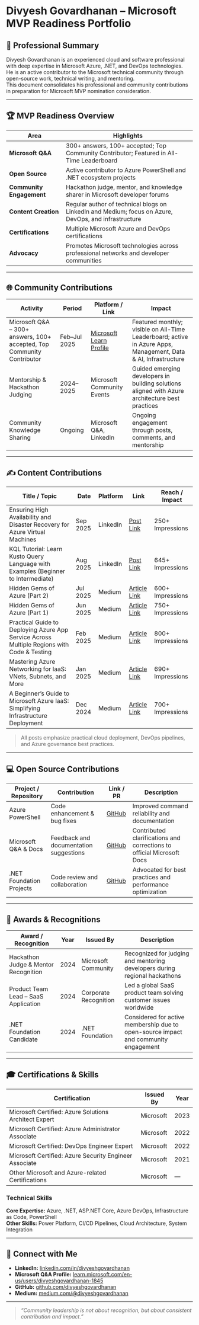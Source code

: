 # Divyesh Govardhanan – Microsoft MVP Readiness Portfolio

## 👤 Professional Summary
Divyesh Govardhanan is an experienced cloud and software professional with deep expertise in Microsoft Azure, .NET, and DevOps technologies.  
He is an active contributor to the Microsoft technical community through open-source work, technical writing, and mentoring.  
This document consolidates his professional and community contributions in preparation for Microsoft MVP nomination consideration.

---

## 🏆 MVP Readiness Overview

| Area | Highlights |
|------|-------------|
| **Microsoft Q&A** | 300+ answers, 100+ accepted; Top Community Contributor; Featured in All-Time Leaderboard |
| **Open Source** | Active contributor to Azure PowerShell and .NET ecosystem projects |
| **Community Engagement** | Hackathon judge, mentor, and knowledge sharer in Microsoft developer forums |
| **Content Creation** | Regular author of technical blogs on LinkedIn and Medium; focus on Azure, DevOps, and infrastructure |
| **Certifications** | Multiple Microsoft Azure and DevOps certifications |
| **Advocacy** | Promotes Microsoft technologies across professional networks and developer communities |

---

## 🌐 Community Contributions

| Activity | Period | Platform / Link | Impact |
|-----------|---------|----------------|--------|
| Microsoft Q&A – 300+ answers, 100+ accepted, Top Community Contributor | Feb–Jul 2025 | [Microsoft Learn Profile](https://learn.microsoft.com/en-us/users/divyeshgovardhanan-1845) | Featured monthly; visible on All-Time Leaderboard; active in Azure Apps, Management, Data & AI, Infrastructure |
| Mentorship & Hackathon Judging | 2024–2025 | Microsoft Community Events | Guided emerging developers in building solutions aligned with Azure architecture best practices |
| Community Knowledge Sharing | Ongoing | Microsoft Q&A, LinkedIn | Ongoing engagement through posts, comments, and mentorship |

---

## ✍️ Content Contributions

| Title / Topic | Date | Platform | Link | Reach / Impact |
|----------------|------|-----------|------|----------------|
| Ensuring High Availability and Disaster Recovery for Azure Virtual Machines | Sep 2025 | LinkedIn | [Post Link](https://www.linkedin.com/in/divyeshgovardhanan/) | 250+ Impressions |
| KQL Tutorial: Learn Kusto Query Language with Examples (Beginner to Intermediate) | Aug 2025 | LinkedIn | [Post Link](https://www.linkedin.com/in/divyeshgovardhanan/) | 645+ Impressions |
| Hidden Gems of Azure (Part 2) | Jul 2025 | Medium | [Article Link](https://medium.com) | 600+ Impressions |
| Hidden Gems of Azure (Part 1) | Jun 2025 | Medium | [Article Link](https://medium.com) | 750+ Impressions |
| Practical Guide to Deploying Azure App Service Across Multiple Regions with Code & Testing | Feb 2025 | Medium | [Article Link](https://medium.com) | 800+ Impressions |
| Mastering Azure Networking for IaaS: VNets, Subnets, and More | Jan 2025 | Medium | [Article Link](https://medium.com) | 690+ Impressions |
| A Beginner’s Guide to Microsoft Azure IaaS: Simplifying Infrastructure Deployment | Dec 2024 | Medium | [Article Link](https://medium.com) | 700+ Impressions |

> All posts emphasize practical cloud deployment, DevOps pipelines, and Azure governance best practices.

---

## 💻 Open Source Contributions

| Project / Repository | Contribution | Link / PR | Description |
|-----------------------|--------------|------------|--------------|
| Azure PowerShell | Code enhancement & bug fixes | [GitHub](https://github.com/Azure/azure-powershell/pulls) | Improved command reliability and documentation |
| Microsoft Q&A & Docs | Feedback and documentation suggestions | [GitHub](https://github.com/MicrosoftDocs) | Contributed clarifications and corrections to official Microsoft Docs |
| .NET Foundation Projects | Code review and collaboration | [GitHub](https://github.com/dotnet) | Advocated for best practices and performance optimization |

---

## 🏅 Awards & Recognitions

| Award / Recognition | Year | Issued By | Description |
|---------------------|------|------------|--------------|
| Hackathon Judge & Mentor Recognition | 2024 | Microsoft Community | Recognized for judging and mentoring developers during regional hackathons |
| Product Team Lead – SaaS Application | 2024 | Corporate Recognition | Led a global SaaS product team solving customer issues worldwide |
| .NET Foundation Candidate | 2024 | .NET Foundation | Considered for active membership due to open-source impact and community engagement |

---

## 🎓 Certifications & Skills

| Certification | Issued By | Year |
|----------------|------------|------|
| Microsoft Certified: Azure Solutions Architect Expert | Microsoft | 2023 |
| Microsoft Certified: Azure Administrator Associate | Microsoft | 2022 |
| Microsoft Certified: DevOps Engineer Expert | Microsoft | 2022 |
| Microsoft Certified: Azure Security Engineer Associate | Microsoft | 2021 |
| Other Microsoft and Azure-related Certifications | Microsoft | — |

### Technical Skills
**Core Expertise:** Azure, .NET, ASP.NET Core, Azure DevOps, Infrastructure as Code, PowerShell  
**Other Skills:** Power Platform, CI/CD Pipelines, Cloud Architecture, System Integration  

---

## 🤝 Connect with Me

- **LinkedIn:** [linkedin.com/in/divyeshgovardhanan](https://www.linkedin.com/in/divyeshgovardhanan/)  
- **Microsoft Q&A Profile:** [learn.microsoft.com/en-us/users/divyeshgovardhanan-1845](https://learn.microsoft.com/en-us/users/divyeshgovardhanan-1845)  
- **GitHub:** [github.com/divyeshgovardhanan](https://github.com/divyeshgovardhanan)  
- **Medium:** [medium.com/@divyeshgovardhanan](https://medium.com/@divyeshgovardhanan)  

---

> _“Community leadership is not about recognition, but about consistent contribution and impact.”_
